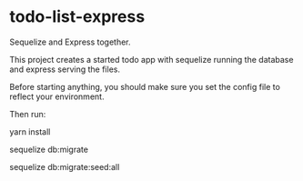 # todo-list-express
Sequelize and Express together. 

This project creates a started todo app with sequelize running the database and express serving the files.

Before starting anything, you should make sure you set the config file to reflect your environment.

Then run:

yarn install

sequelize db:migrate

sequelize db:migrate:seed:all


